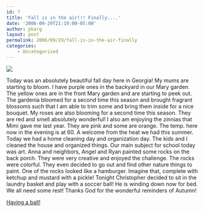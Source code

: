 ```yaml
---
id: 7
title: 'Fall is in the air!!! Finally....'
date: '2006-09-29T21:19:00-05:00'
author: pkarg
layout: post
permalink: 2006/09/29/fall-is-in-the-air-finally
categories:
    - Uncategorized
---
```

![](http://garden.kargs.net/wp-content/uploads/2013/04/cropped-IMAG8993.jpg)

Today was an absolutely beautiful fall day here in Georgia! My mums are starting to bloom. I have purple ones in the backyard in our Mary garden. The yellow ones are in the front Mary garden and are starting to peek out. The gardenia bloomed for a second time this season and brought fragrant blossoms such that I am able to trim some and bring them inside for a nice bouquet. My roses are also blooming for a second time this season. They are red and smell absolutely wonderful! I also am enjoying the zinnias that Mimi gave me last year. They are pink and some are orange. The temp. here now in the evening is at 60. A welcome from the heat we had this summer. Today we had a home cleaning day and organization day. The kids and I cleaned the house and organized things. Our main subject for school today was art. Anna and neighbors, Angel and Ryan painted some rocks on the back porch. They were very creative and enjoyed the challenge. The rocks were colorful. They even decided to go out and find other nature things to paint. One of the rocks looked like a hamburger. Imagine that, complete with ketchup and mustard with a pickle! Tonight Christopher decided to sit in the laundry basket and play with a soccer ball! He is winding down now for bed. We all need some rest! Thanks God for the wonderful reminders of Autumn!

[Having a ball!](http://garden.kargs.net/wp-content/uploads/2006/09/christopher-basket.jpg)
